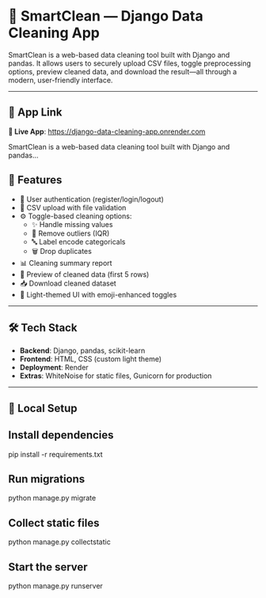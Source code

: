 # 🧼 SmartClean — Django Data Cleaning App

SmartClean is a web-based data cleaning tool built with Django and pandas. It allows users to securely upload CSV files, toggle preprocessing options, preview cleaned data, and download the result—all through a modern, user-friendly interface.

---

## 🧼 App Link

**🔗 Live App**: https://django-data-cleaning-app.onrender.com 

SmartClean is a web-based data cleaning tool built with Django and pandas...


## 🚀 Features

- 🔐 User authentication (register/login/logout)
- 📁 CSV upload with file validation
- ⚙️ Toggle-based cleaning options:
  - ✨ Handle missing values
  - 🚀 Remove outliers (IQR)
  - 🔤 Label encode categoricals
  - 🗑️ Drop duplicates
- 📊 Cleaning summary report
- 🧪 Preview of cleaned data (first 5 rows)
- 📥 Download cleaned dataset
- 🎨 Light-themed UI with emoji-enhanced toggles

---

## 🛠 Tech Stack

- **Backend**: Django, pandas, scikit-learn
- **Frontend**: HTML, CSS (custom light theme)
- **Deployment**: Render 
- **Extras**: WhiteNoise for static files, Gunicorn for production

---

## 🧪 Local Setup

## Install dependencies
pip install -r requirements.txt

## Run migrations
python manage.py migrate

## Collect static files
python manage.py collectstatic

## Start the server
python manage.py runserver


